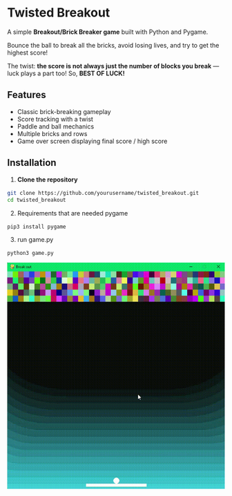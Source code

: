 # Twisted Breakout

A simple **Breakout/Brick Breaker game** built with Python and Pygame.  

Bounce the ball to break all the bricks, avoid losing lives, and try to get the highest score!  

The twist: **the score is not always just the number of blocks you break** — luck plays a part too! So, **BEST OF LUCK!**

## Features
- Classic brick-breaking gameplay
- Score tracking with a twist
- Paddle and ball mechanics
- Multiple bricks and rows
- Game over screen displaying final score / high score

## Installation

1. **Clone the repository**
```bash
git clone https://github.com/yourusername/twisted_breakout.git
cd twisted_breakout

```


 2. Requirements that are needed
 pygame
```
pip3 install pygame
```


3. run game.py
```bash
python3 game.py
```

![Gameplay Demo](assets/game_view.gif)


